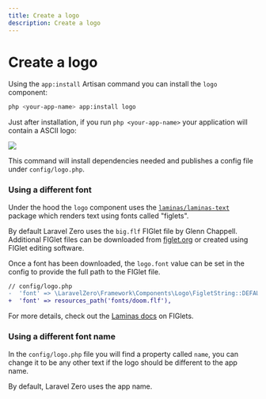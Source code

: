 ```yaml
---
title: Create a logo
description: Create a logo
---
```


# Create a logo

Using the `app:install` Artisan command you can install the `logo` component:
```bash
php <your-app-name> app:install logo
```

Just after installation, if you run `php <your-app-name>` your application will contain
a ASCII logo:

<img src="https://raw.githubusercontent.com/laravel-zero/docs/master/images/logo.png" class="md:w-4/5 md:mx-auto" >

This command will install dependencies needed and publishes a config file under `config/logo.php`.

<a name="using-a-different-font"></a>
### Using a different font

Under the hood the `logo` component uses the [`laminas/laminas-text`](https://github.com/laminas/laminas-text) package which renders text using fonts called "figlets".

By default Laravel Zero uses the `big.flf` FIGlet file by Glenn Chappell. Additional FIGlet files can be downloaded from [figlet.org](http://www.figlet.org/fontdb.cgi) or created using FIGlet editing software.

Once a font has been downloaded, the `logo.font` value can be set in the config to provide the full path to the FIGlet file.

```diff
// config/logo.php
-  'font' => \LaravelZero\Framework\Components\Logo\FigletString::DEFAULT_FONT,
+  'font' => resources_path('fonts/doom.flf'),
```

For more details, check out the [Laminas docs](https://docs.laminas.dev/laminas-text/figlet) on FIGlets.


<a name="using-a-different-font-name"></a>
### Using a different font name

In the `config/logo.php` file you will find a property called `name`, you can change it to be any other text if the logo should be different to the app name.

By default, Laravel Zero uses the app name.

